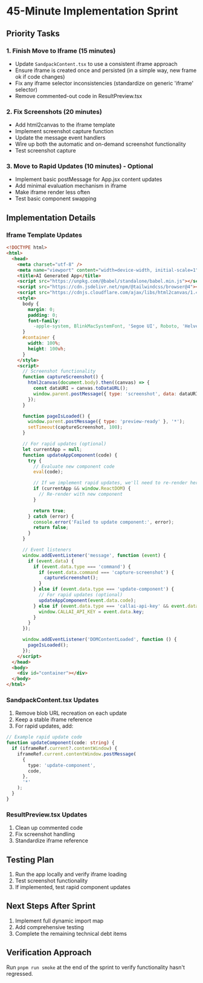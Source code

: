 # 45-Minute Implementation Sprint

## Priority Tasks

### 1. Finish Move to Iframe (15 minutes)

- Update `SandpackContent.tsx` to use a consistent iframe approach
- Ensure iframe is created once and persisted (in a simple way, new frame ok if code changes)
- Fix any iframe selector inconsistencies (standardize on generic 'iframe' selector)
- Remove commented-out code in ResultPreview.tsx

### 2. Fix Screenshots (20 minutes)

- Add html2canvas to the iframe template
- Implement screenshot capture function
- Update the message event handlers
- Wire up both the automatic and on-demand screenshot functionality
- Test screenshot capture

### 3. Move to Rapid Updates (10 minutes) - Optional

- Implement basic postMessage for App.jsx content updates
- Add minimal evaluation mechanism in iframe
- Make iframe render less often
- Test basic component swapping

## Implementation Details

### Iframe Template Updates

```html
<!DOCTYPE html>
<html>
  <head>
    <meta charset="utf-8" />
    <meta name="viewport" content="width=device-width, initial-scale=1" />
    <title>AI Generated App</title>
    <script src="https://unpkg.com/@babel/standalone/babel.min.js"></script>
    <script src="https://cdn.jsdelivr.net/npm/@tailwindcss/browser@4"></script>
    <script src="https://cdnjs.cloudflare.com/ajax/libs/html2canvas/1.4.1/html2canvas.min.js"></script>
    <style>
      body {
        margin: 0;
        padding: 0;
        font-family:
          -apple-system, BlinkMacSystemFont, 'Segoe UI', Roboto, 'Helvetica Neue', Arial, sans-serif;
      }
      #container {
        width: 100%;
        height: 100vh;
      }
    </style>
    <script>
      // Screenshot functionality
      function captureScreenshot() {
        html2canvas(document.body).then((canvas) => {
          const dataURI = canvas.toDataURL();
          window.parent.postMessage({ type: 'screenshot', data: dataURI }, '*');
        });
      }

      function pageIsLoaded() {
        window.parent.postMessage({ type: 'preview-ready' }, '*');
        setTimeout(captureScreenshot, 100);
      }

      // For rapid updates (optional)
      let currentApp = null;
      function updateAppComponent(code) {
        try {
          // Evaluate new component code
          eval(code);

          // If we implement rapid updates, we'll need to re-render here
          if (currentApp && window.ReactDOM) {
            // Re-render with new component
          }

          return true;
        } catch (error) {
          console.error('Failed to update component:', error);
          return false;
        }
      }

      // Event listeners
      window.addEventListener('message', function (event) {
        if (event.data) {
          if (event.data.type === 'command') {
            if (event.data.command === 'capture-screenshot') {
              captureScreenshot();
            }
          } else if (event.data.type === 'update-component') {
            // For rapid updates (optional)
            updateAppComponent(event.data.code);
          } else if (event.data.type === 'callai-api-key' && event.data.key) {
            window.CALLAI_API_KEY = event.data.key;
          }
        }
      });

      window.addEventListener('DOMContentLoaded', function () {
        pageIsLoaded();
      });
    </script>
  </head>
  <body>
    <div id="container"></div>
  </body>
</html>
```

### SandpackContent.tsx Updates

1. Remove blob URL recreation on each update
2. Keep a stable iframe reference
3. For rapid updates, add:

```typescript
// Example rapid update code
function updateComponent(code: string) {
  if (iframeRef.current?.contentWindow) {
    iframeRef.current.contentWindow.postMessage(
      {
        type: 'update-component',
        code,
      },
      '*'
    );
  }
}
```

### ResultPreview.tsx Updates

1. Clean up commented code
2. Fix screenshot handling
3. Standardize iframe reference

## Testing Plan

1. Run the app locally and verify iframe loading
2. Test screenshot functionality
3. If implemented, test rapid component updates

## Next Steps After Sprint

1. Implement full dynamic import map
2. Add comprehensive testing
3. Complete the remaining technical debt items

## Verification Approach

Run `pnpm run smoke` at the end of the sprint to verify functionality hasn't regressed.
